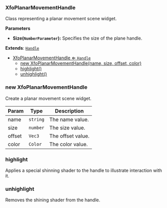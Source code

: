 <a name="XfoPlanarMovementHandle"></a>

### XfoPlanarMovementHandle 
Class representing a planar movement scene widget.**Parameters*** **Size(`NumberParameter`):** Specifies the size of the plane handle.


**Extends**: <code>[Handle](api/Handles\Handle.md)</code>  

* [XfoPlanarMovementHandle ⇐ <code>Handle</code>](#XfoPlanarMovementHandle)
    * [new XfoPlanarMovementHandle(name, size, offset, color)](#new-XfoPlanarMovementHandle)
    * [highlight()](#highlight)
    * [unhighlight()](#unhighlight)

<a name="new_XfoPlanarMovementHandle_new"></a>

### new XfoPlanarMovementHandle
Create a planar movement scene widget.


| Param | Type | Description |
| --- | --- | --- |
| name | <code>string</code> | The name value. |
| size | <code>number</code> | The size value. |
| offset | <code>Vec3</code> | The offset value. |
| color | <code>Color</code> | The color value. |

<a name="XfoPlanarMovementHandle+highlight"></a>

### highlight
Applies a special shinning shader to the handle to illustrate interaction with it.


<a name="XfoPlanarMovementHandle+unhighlight"></a>

### unhighlight
Removes the shining shader from the handle.


